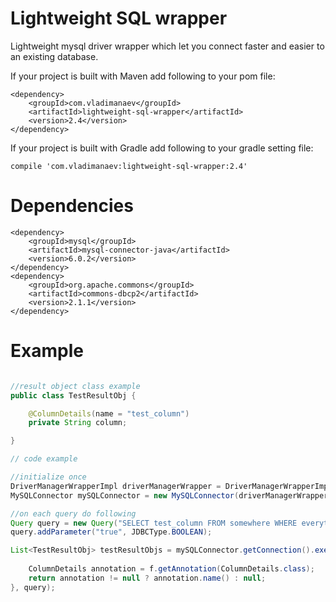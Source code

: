 Lightweight SQL wrapper
=====================


Lightweight mysql driver wrapper which let you connect faster and easier to an existing database.

If your project is built with Maven add following to your pom file:
```
<dependency>
    <groupId>com.vladimanaev</groupId>
    <artifactId>lightweight-sql-wrapper</artifactId>
    <version>2.4</version>
</dependency>
```

If your project is built with Gradle add following to your gradle setting file:
```
compile 'com.vladimanaev:lightweight-sql-wrapper:2.4'
```

Dependencies
=============
```
<dependency>
	<groupId>mysql</groupId>
	<artifactId>mysql-connector-java</artifactId>
	<version>6.0.2</version>
</dependency>
<dependency>
    <groupId>org.apache.commons</groupId>
    <artifactId>commons-dbcp2</artifactId>
    <version>2.1.1</version>
</dependency>
```

Example
============
```java

//result object class example
public class TestResultObj {

    @ColumnDetails(name = "test_column")
    private String column;

}

// code example

//initialize once
DriverManagerWrapperImpl driverManagerWrapper = DriverManagerWrapperImpl.createDefaultConnectionPool("db_url", "test_user", "password");
MySQLConnector mySQLConnector = new MySQLConnector(driverManagerWrapper);

//on each query do following
Query query = new Query("SELECT test_column FROM somewhere WHERE everything_is_good = ?");
query.addParameter("true", JDBCType.BOOLEAN);

List<TestResultObj> testResultObjs = mySQLConnector.getConnection().executeSelectQuery(TestResultObj.class,
                                                                                       TestResultObj::new, (f) -> {
    ColumnDetails annotation = f.getAnnotation(ColumnDetails.class);
    return annotation != null ? annotation.name() : null;
}, query);

```